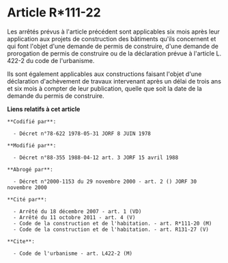 # Article R*111-22

Les arrêtés prévus à l'article précédent sont applicables six mois après leur application aux projets de construction des
bâtiments qu'ils concernent et qui font l'objet d'une demande de permis de construire, d'une demande de prorogation de permis
de construire ou de la déclaration prévue à l'article L. 422-2 du code de l'urbanisme.

Ils sont également applicables aux constructions faisant l'objet d'une déclaration d'achèvement de travaux intervenant après
un délai de trois ans et six mois à compter de leur publication, quelle que soit la date de la demande du permis de
construire.

**Liens relatifs à cet article**

	**Codifié par**:

	  - Décret n°78-622 1978-05-31 JORF 8 JUIN 1978

	**Modifié par**:

	  - Décret n°88-355 1988-04-12 art. 3 JORF 15 avril 1988

	**Abrogé par**:

	  - Décret n°2000-1153 du 29 novembre 2000 - art. 2 () JORF 30 novembre 2000

	**Cité par**:

	  - Arrêté du 18 décembre 2007 - art. 1 (VD)
	  - Arrêté du 11 octobre 2011 - art. 4 (V)
	  - Code de la construction et de l'habitation. - art. R*111-20 (M)
	  - Code de la construction et de l'habitation. - art. R131-27 (V)

	**Cite**:

	  - Code de l'urbanisme - art. L422-2 (M)
